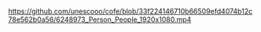 
https://github.com/unescooo/cofe/blob/33f224146710b66509efd4074b12c78e562b0a56/6248973_Person_People_1920x1080.mp4
